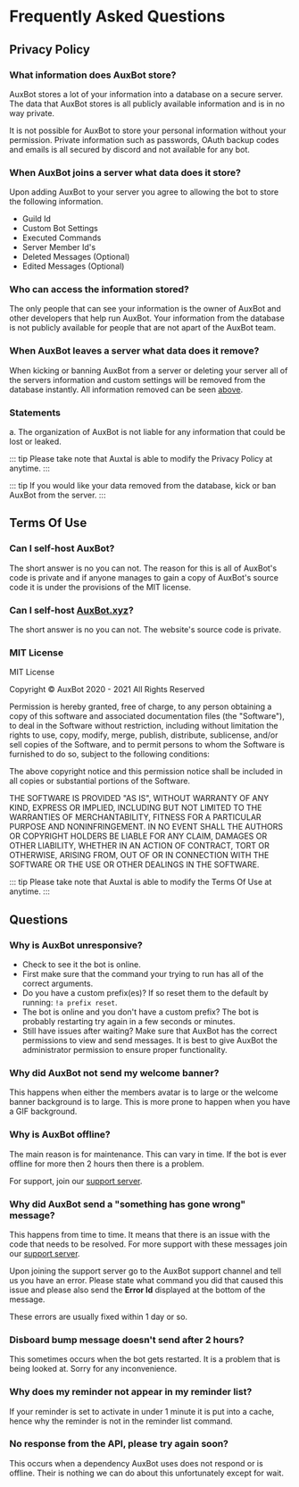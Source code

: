 # Frequently Asked Questions

## Privacy Policy

### What information does AuxBot store?

AuxBot stores a lot of your information into a database on a secure server. The data that AuxBot stores is all publicly available information and is in no way private.

It is not possible for AuxBot to store your personal information without your permission. Private information such as passwords, OAuth backup codes and emails is all secured by discord and not available for any bot.

### When AuxBot joins a server what data does it store?

Upon adding AuxBot to your server you agree to allowing the bot to store the following information.

-   Guild Id
-   Custom Bot Settings
-   Executed Commands
-   Server Member Id's
-   Deleted Messages (Optional)
-   Edited Messages (Optional)

### Who can access the information stored?

The only people that can see your information is the owner of AuxBot and other developers that help run AuxBot. Your information from the database is not publicly available for people that are not apart of the AuxBot team.

### When AuxBot leaves a server what data does it remove?

When kicking or banning AuxBot from a server or deleting your server all of the servers information and custom settings will be removed from the database instantly. All information removed can be seen [above](#when-auxbot-joins-a-server-what-data-does-it-store).

### Statements

a. The organization of AuxBot is not liable for any information that could be lost or leaked.

::: tip
Please take note that Auxtal is able to modify the Privacy Policy at anytime.
:::

::: tip
If you would like your data removed from the database, kick or ban AuxBot from the server.
:::

## Terms Of Use

### Can I self-host AuxBot?

The short answer is no you can not. The reason for this is all of AuxBot's code is private and if anyone manages to gain a copy of AuxBot's source code it is under the provisions of the MIT license.

### Can I self-host [AuxBot.xyz](https://www.auxbot.xyz)?

The short answer is no you can not. The website's source code is private.

### MIT License

MIT License

Copyright © AuxBot 2020 - 2021 All Rights Reserved

Permission is hereby granted, free of charge, to any person obtaining a copy of this software and associated documentation files (the "Software"), to deal in the Software without restriction, including without limitation the rights to use, copy, modify, merge, publish, distribute, sublicense, and/or sell copies of the Software, and to permit persons to whom the Software is furnished to do so, subject to the following conditions:

The above copyright notice and this permission notice shall be included in all copies or substantial portions of the Software.

THE SOFTWARE IS PROVIDED "AS IS", WITHOUT WARRANTY OF ANY KIND, EXPRESS OR IMPLIED, INCLUDING BUT NOT LIMITED TO THE WARRANTIES OF MERCHANTABILITY, FITNESS FOR A PARTICULAR PURPOSE AND NONINFRINGEMENT. IN NO EVENT SHALL THE AUTHORS OR COPYRIGHT HOLDERS BE LIABLE FOR ANY CLAIM, DAMAGES OR OTHER LIABILITY, WHETHER IN AN ACTION OF CONTRACT, TORT OR OTHERWISE, ARISING FROM, OUT OF OR IN CONNECTION WITH THE SOFTWARE OR THE USE OR OTHER DEALINGS IN THE SOFTWARE.

::: tip
Please take note that Auxtal is able to modify the Terms Of Use at anytime.
:::

## Questions

### Why is AuxBot unresponsive?

-   Check to see it the bot is online.
-   First make sure that the command your trying to run has all of the correct arguments.
-   Do you have a custom prefix(es)? If so reset them to the default by running: `!a prefix reset`.
-   The bot is online and you don't have a custom prefix? The bot is probably restarting try again in a few seconds or minutes.
-   Still have issues after waiting? Make sure that AuxBot has the correct permissions to view and send messages. It is best to give AuxBot the administrator permission to ensure proper functionality.

### Why did AuxBot not send my welcome banner?

This happens when either the members avatar is to large or the welcome banner background is to large. This is more prone to happen when you have a GIF background.

### Why is AuxBot offline?

The main reason is for maintenance. This can vary in time. If the bot is ever offline for more then 2 hours then there is a problem.

For support, join our [support server](https://www.auxbot.xyz/support).

### Why did AuxBot send a "something has gone wrong" message?

This happens from time to time. It means that there is an issue with the code that needs to be resolved. For more support with these messages join our [support server](https://www.auxbot.xyz/support).

Upon joining the support server go to the AuxBot support channel and tell us you have an error. Please state what command you did that caused this issue and please also send the **Error Id** displayed at the bottom of the message.

These errors are usually fixed within 1 day or so.

### Disboard bump message doesn't send after 2 hours?

This sometimes occurs when the bot gets restarted. It is a problem that is being looked at. Sorry for any inconvenience.

### Why does my reminder not appear in my reminder list?

If your reminder is set to activate in under 1 minute it is put into a cache, hence why the reminder is not in the reminder list command.

### No response from the API, please try again soon?

This occurs when a dependency AuxBot uses does not respond or is offline. Their is nothing we can do about this unfortunately except for wait.
